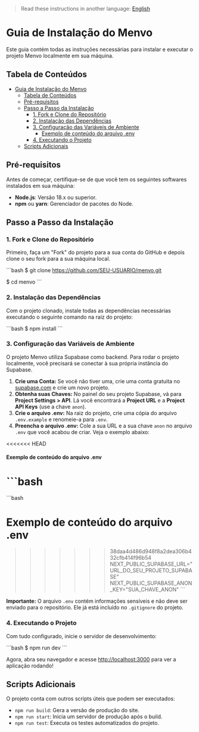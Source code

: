 > Read these instructions in another language: [English](INSTALLING.md)

# Guia de Instalação do Menvo

Este guia contém todas as instruções necessárias para instalar e executar o projeto Menvo localmente em sua máquina.

## Tabela de Conteúdos

- [Guia de Instalação do Menvo](#guia-de-instalação-do-menvo)
  - [Tabela de Conteúdos](#tabela-de-conteúdos)
  - [Pré-requisitos](#pré-requisitos)
  - [Passo a Passo da Instalação](#passo-a-passo-da-instalação)
    - [1. Fork e Clone do Repositório](#1-fork-e-clone-do-repositório)
    - [2. Instalação das Dependências](#2-instalação-das-dependências)
    - [3. Configuração das Variáveis de Ambiente](#3-configuração-das-variáveis-de-ambiente)
      - [Exemplo de conteúdo do arquivo .env](#exemplo-de-conteúdo-do-arquivo-env)
    - [4. Executando o Projeto](#4-executando-o-projeto)
  - [Scripts Adicionais](#scripts-adicionais)

## Pré-requisitos

Antes de começar, certifique-se de que você tem os seguintes softwares instalados em sua máquina:
* **Node.js**: Versão 18.x ou superior.
* **npm** ou **yarn**: Gerenciador de pacotes do Node.

## Passo a Passo da Instalação

### 1. Fork e Clone do Repositório

Primeiro, faça um "Fork" do projeto para a sua conta do GitHub e depois clone o seu fork para a sua máquina local.

\`\`\`bash
$ git clone https://github.com/SEU-USUARIO/menvo.git

$ cd menvo
\`\`\`

### 2. Instalação das Dependências

Com o projeto clonado, instale todas as dependências necessárias executando o seguinte comando na raiz do projeto:

\`\`\`bash
$ npm install
\`\`\`

### 3. Configuração das Variáveis de Ambiente

O projeto Menvo utiliza Supabase como backend. Para rodar o projeto localmente, você precisará se conectar à sua própria instância do Supabase.

1.  **Crie uma Conta:** Se você não tiver uma, crie uma conta gratuita no [supabase.com](https://supabase.com) e crie um novo projeto.
2.  **Obtenha suas Chaves:** No painel do seu projeto Supabase, vá para **Project Settings > API**. Lá você encontrará a **Project URL** e a **Project API Keys** (use a chave `anon`).
3.  **Crie o arquivo .env:** Na raiz do projeto, crie uma cópia do arquivo `.env.example` e renomeie-a para `.env`.
4.  **Preencha o arquivo .env:** Cole a sua URL e a sua chave `anon` no arquivo `.env` que você acabou de criar. Veja o exemplo abaixo:

<<<<<<< HEAD
#### Exemplo de conteúdo do arquivo .env
\`\`\`bash
=======
\`\`\`bash
# Exemplo de conteúdo do arquivo .env
>>>>>>> 38daa4d486d948f8a2dea306b432cfb414f96b54
NEXT_PUBLIC_SUPABASE_URL="URL_DO_SEU_PROJETO_SUPABASE"
NEXT_PUBLIC_SUPABASE_ANON_KEY="SUA_CHAVE_ANON"
\`\`\`

**Importante:** O arquivo `.env` contém informações sensíveis e não deve ser enviado para o repositório. Ele já está incluído no `.gitignore` do projeto.

### 4. Executando o Projeto

Com tudo configurado, inicie o servidor de desenvolvimento:

\`\`\`bash
$ npm run dev
\`\`\`

Agora, abra seu navegador e acesse [http://localhost:3000](http://localhost:3000) para ver a aplicação rodando!

## Scripts Adicionais

O projeto conta com outros scripts úteis que podem ser executados:
* `npm run build`: Gera a versão de produção do site.
* `npm run start`: Inicia um servidor de produção após o build.
* `npm run test`: Executa os testes automatizados do projeto.